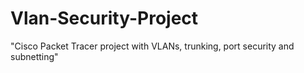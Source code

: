 # Vlan-Security-Project
"Cisco Packet Tracer project with VLANs, trunking, port security and subnetting"
